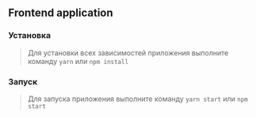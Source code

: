 ## Frontend application

### <a name="api"></a> Установка

>Для установки всех зависимостей приложения выполните команду `yarn` или `npm install`

### <a name="api"></a> Запуск

>Для запуска приложения выполните команду `yarn start` или `npm start`